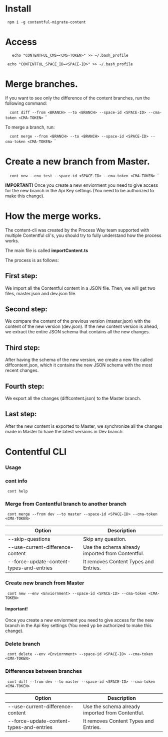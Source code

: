 # Install

`` 
npm i -g contentful-migrate-content
``

# Access

``   
  echo "CONTENTFUL_CMS=<CMS-TOKEN>" >> ~/.bash_profile
`` 

`` 
  echo "CONTENTFUL_SPACE_ID=<SPACE-ID>" >> ~/.bash_profile
`` 
# Merge branches.

If you want to see only the difference of the content branches, run the following command:

`` 
cont diff --from <BRANCH> --to <BRANCH> --space-id <SPACE-ID> --cma-token <CMA-TOKEN>``
``

To merge a branch, run:

`` 
cont merge --from <BRANCH> --to <BRANCH> --space-id <SPACE-ID> --cma-token <CMA-TOKEN>``
``

# Create a new branch from Master.

`` 
cont new --env test --space-id <SPACE-ID> --cma-token <CMA-TOKEN>`` 
``

**IMPORTANT!**
Once you create a new enviorment you need to give access for the new branch in the Api Key settings (You need to be authorized to make this change).

# How the merge works.

The content-cli was created by the Process Way team supported with  multiple Contentful cli's, you should try to fully understand how the process works.

The main file is called **importContent.ts**

The process is as follows:

## First step:

We import all the Contentful content in a JSON file. Then, we will get two files, master.json and dev.json file.

## Second step:

We compare the content of the previous version (master.json) with the content of the new version (dev.json). If the new content version is ahead, we extract the entire JSON schema that contains all the new changes.

## Third step:

After having the schema of the new version, we create a new file called diffcontent.json, which it contains the new JSON schema with the most recent changes.

## Fourth step:

We export all the changes (diffcontent.json) to the Master branch.

## Last step:

After the new content is exported to Master, we synchronize all the changes made in Master to have the latest versions in Dev branch. 

# Contentful CLI

### Usage

### cont info
`` cont help`` 

### Merge from Contentful branch to another branch
`` cont merge --from dev --to master --space-id <SPACE-ID> --cma-token <CMA-TOKEN>`` 

| Option  | Description  |
|---|---|
| --skip-questions | Skip any question. |
| --use-current-difference-content | Use the schema already imported from Contentful. |
| --force-update-content-types-and-entries | It removes Content Types and Entries. |


### Create new branch from Master
`` cont new --env <Enviornment> --space-id <SPACE-ID> --cma-token <CMA-TOKEN>`` 

#### Important!

Once you create a new enviorment you need to give access for the new branch in the Api Key settings (You need yp be authorized to make this change).

### Delete branch
`` cont delete --env <Enviornment> --space-id <SPACE-ID> --cma-token <CMA-TOKEN>`` 

### Differences between branches
`` cont diff --from dev --to master --space-id <SPACE-ID> --cma-token <CMA-TOKEN>`` 

| Option  | Description  |
|---|---|
| --use-current-difference-content | Use the schema already imported from Contentful. |
| --force-update-content-types-and-entries | It removes Content Types and Entries. |
